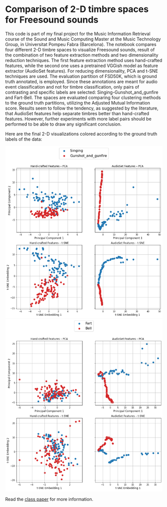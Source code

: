 # Comparison of 2-D timbre spaces for Freesound sounds
This code is part of my final project for the Music Information Retrieval course of the Sound and Music Computing Master at the Music Technology Group, in Universitat Pompeu Fabra (Barcelona). The notebook compares four different 2-D timbre spaces to visualize Freesound sounds, result of the combination of two feature extraction methods and two dimensionality reduction techniques.
The first feature extraction method uses hand-crafted features, while the second one uses a pretrained VGGish model as feature extractor (AudioSet features). For reducing dimensionality, PCA and t-SNE techniques are used. The evaluation partition of FSD50K, which is ground truth annotated, is employed. Since these annotations are meant for audio event classification and not for timbre classification, only pairs of contrasting and specific labels are selected: Singing-Gunshot_and_gunfire and Fart-Bell. The spaces are evaluated comparing four clustering methods to the ground truth partitions, utilizing the Adjusted Mutual Information score. Results seem to follow the tendency, as suggested by the literature, that AudioSet features help separate timbres better than hand-crafted features. However, further experiments with more label pairs should be performed to be able to draw any significant conclusion.

Here are the final 2-D visualizations colored according to the ground truth labels of the data:

 <div style="text-align:center"><img src="./Singing_vs_Gunshot.png"/></div>

 <div style="text-align:center"><img src="./Fart_vs_Bell.png"/></div>

 Read the [class paper](Gonzalo_Nieto_Montero_MIR_Final_Project.pdf) for more information.
